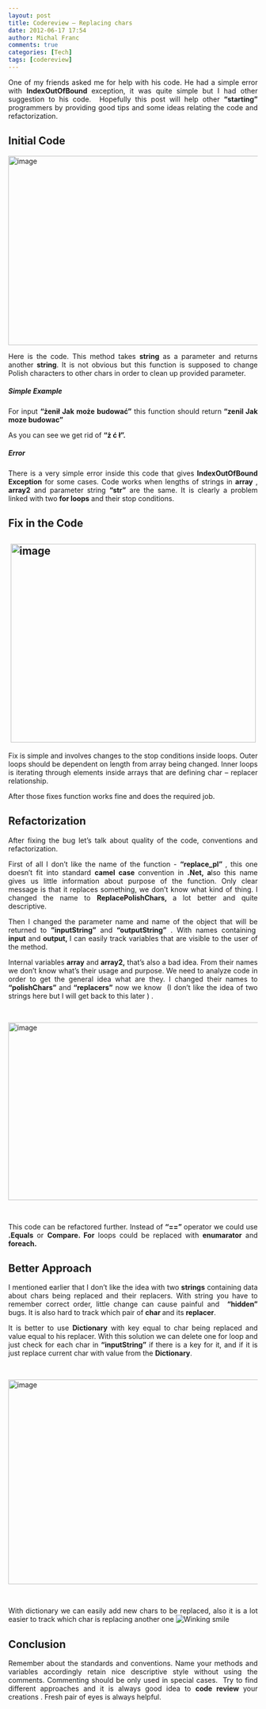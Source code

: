```yaml
---
layout: post
title: Codereview – Replacing chars
date: 2012-06-17 17:54
author: Michal Franc
comments: true
categories: [Tech]
tags: [codereview]
---
```

<p align="justify">One of my friends asked me for help with his code. He had a simple error with <strong>IndexOutOfBound </strong>exception, it was quite simple but I had other suggestion to his code.&nbsp; Hopefully this post will help other <strong>“starting”</strong> programmers by providing good tips and some ideas relating the code and refactorization.</p> <h2 align="justify">Initial Code</h2> <p align="justify"><a href="http://www.mfranc.com/wp-content/uploads/2012/06/image.png"><img style="background-image: none; border-right-width: 0px; padding-left: 0px; padding-right: 0px; display: block; float: none; border-top-width: 0px; border-bottom-width: 0px; margin-left: auto; border-left-width: 0px; margin-right: auto; padding-top: 0px" title="image" border="0" alt="image" src="http://www.mfranc.com/wp-content/uploads/2012/06/image_thumb.png" width="505" height="382"></a></p> <p align="justify">Here is the code. This method takes <strong>string</strong> as a parameter and returns another <strong>string</strong>. It is not obvious but this function is supposed to change Polish characters to other chars in order to clean up provided parameter.</p> <h5 align="justify">Simple Example</h5> <p align="justify">For input <strong>“żenił Jak może budować”</strong> this function should return<strong> “zenil Jak moze budowac”</strong></p> <p align="justify">As you can see we get rid of <strong>“ż ć ł”.</strong></p> <h5 align="justify">Error</h5> <p align="justify">There is a very simple error inside this code that gives <strong>IndexOutOfBound Exception</strong> for some cases. Code works when lengths of strings in <strong>array</strong> , <strong>array2</strong> and parameter string <strong>“str”</strong> are the same. It is clearly a problem linked with two <strong>for loops</strong> and their stop conditions.</p> <h2 align="justify">Fix in the Code</h2> <h2 align="justify"><a href="http://www.mfranc.com/wp-content/uploads/2012/06/image1.png"><img style="background-image: none; border-right-width: 0px; padding-left: 0px; padding-right: 0px; display: block; float: none; border-top-width: 0px; border-bottom-width: 0px; margin-left: auto; border-left-width: 0px; margin-right: auto; padding-top: 0px" title="image" border="0" alt="image" src="http://www.mfranc.com/wp-content/uploads/2012/06/image_thumb1.png" width="495" height="401"></a></h2> <p align="justify">Fix is simple and involves changes to the stop conditions inside loops. Outer loops should be dependent on length from array being changed. Inner loops is iterating through elements inside arrays that are defining char – replacer relationship.&nbsp; </p> <p align="justify">After those fixes function works fine and does the required job.</p> <h2 align="justify">Refactorization</h2> <p align="justify">After fixing the bug let’s talk about quality of the code, conventions and refactorization. </p> <p align="justify">First of all I don’t like the name of the function - <strong>“replace_pl” </strong>, this one doesn’t fit into standard <strong>camel case </strong>convention in <strong>.Net, a</strong>lso this name gives us little information about purpose of the function. Only clear message is that it replaces something, we don’t know what kind of thing. I changed the name to <strong>ReplacePolishChars, </strong>a lot better and quite descriptive.</p> <p align="justify">Then I changed the parameter name and name of the object that will be returned to <strong>”inputString”</strong> and <strong>“outputString”</strong> . With names containing&nbsp; <strong>input</strong> and <strong>output, </strong>I can easily track variables that are visible to the user of the method.</p> <p align="justify">Internal variables <strong>array</strong> and <strong>array2,</strong> that’s also a bad idea. From their names we don’t know what’s their usage and purpose. We need to analyze code in order to get the general idea what are they. I changed their names to <strong>“polishChars” </strong>and<strong> “replacers”</strong> now we know&nbsp; (I don’t like the idea of two strings here but I will get back to this later ) .</p> <p align="justify">&nbsp;</p> <p align="justify"><a href="http://www.mfranc.com/wp-content/uploads/2012/06/image2.png"><img style="background-image: none; border-right-width: 0px; padding-left: 0px; padding-right: 0px; display: block; float: none; border-top-width: 0px; border-bottom-width: 0px; margin-left: auto; border-left-width: 0px; margin-right: auto; padding-top: 0px" title="image" border="0" alt="image" src="http://www.mfranc.com/wp-content/uploads/2012/06/image_thumb2.png" width="514" height="359"></a></p> <p align="justify"></p> <p align="justify">&nbsp;</p> <p align="justify">This code can be refactored further. Instead of <strong>“==” </strong>operator we could use <strong>.Equals</strong> or <strong>Compare. For</strong> loops could be replaced with <strong>enumarator</strong> and <strong>foreach.</strong></p> <h2 align="justify">Better Approach</h2> <p align="justify">I mentioned earlier that I don’t like the idea with two <strong>strings</strong> containing data about chars being replaced and their replacers. With string you have to remember correct order, little change can cause painful and&nbsp; <strong>“hidden” </strong>bugs. It is also hard to track which pair of <strong>char </strong>and its <strong>replacer</strong>.</p> <p align="justify">It is better to use <strong>Dictionary</strong> with key equal to char being replaced and value equal to his replacer. With this solution we can delete one for loop and just check for each char in <strong>“inputString”</strong> if there is a key for it, and if it is just replace current char with value from the <strong>Dictionary</strong>.</p> <p align="justify">&nbsp;</p> <p align="justify"><a href="http://www.mfranc.com/wp-content/uploads/2012/06/image3.png"><img style="background-image: none; border-right-width: 0px; padding-left: 0px; padding-right: 0px; display: block; float: none; border-top-width: 0px; border-bottom-width: 0px; margin-left: auto; border-left-width: 0px; margin-right: auto; padding-top: 0px" title="image" border="0" alt="image" src="http://www.mfranc.com/wp-content/uploads/2012/06/image_thumb3.png" width="510" height="413"></a></p> <p align="justify"></p> <p align="justify"></p> <p align="justify"></p> <p align="justify">&nbsp;</p> <p align="justify">With dictionary we can easily add new chars to be replaced, also it is a lot easier to track which char is replacing another one <img style="border-bottom-style: none; border-left-style: none; border-top-style: none; border-right-style: none" class="wlEmoticon wlEmoticon-winkingsmile" alt="Winking smile" src="http://www.mfranc.com/wp-content/uploads/2012/06/wlEmoticon-winkingsmile.png"></p> <h2 align="justify">Conclusion</h2> <p align="justify">Remember about the standards and conventions. Name your methods and variables accordingly retain nice descriptive style without using the comments. Commenting should be only used in special cases.&nbsp; Try to find different approaches and it is always good idea to <strong>code review </strong>your creations . Fresh pair of eyes is always helpful.</p>
